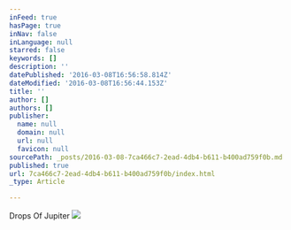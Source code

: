 ```yaml
---
inFeed: true
hasPage: true
inNav: false
inLanguage: null
starred: false
keywords: []
description: ''
datePublished: '2016-03-08T16:56:58.814Z'
dateModified: '2016-03-08T16:56:44.153Z'
title: ''
author: []
authors: []
publisher:
  name: null
  domain: null
  url: null
  favicon: null
sourcePath: _posts/2016-03-08-7ca466c7-2ead-4db4-b611-b400ad759f0b.md
published: true
url: 7ca466c7-2ead-4db4-b611-b400ad759f0b/index.html
_type: Article

---
```

Drops Of Jupiter
![](https://the-grid-user-content.s3-us-west-2.amazonaws.com/a7d09602-4261-4400-b0b9-24ad69deeb45.jpg)